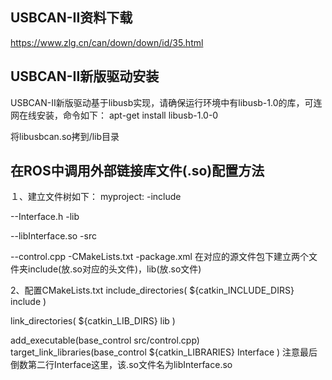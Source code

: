 ## USBCAN-II资料下载
https://www.zlg.cn/can/down/down/id/35.html

## USBCAN-II新版驱动安装
USBCAN-II新版驱动基于libusb实现，请确保运行环境中有libusb-1.0的库，可连网在线安装，命令如下：
apt-get install libusb-1.0-0

将libusbcan.so拷到/lib目录

## 在ROS中调用外部链接库文件(.so)配置方法
１、建立文件树如下：
myproject:
-include

--Interface.h
-lib

--libInterface.so
-src

--control.cpp
-CMakeLists.txt
-package.xml
在对应的源文件包下建立两个文件夹include(放.so对应的头文件)，lib(放.so文件)

2、配置CMakeLists.txt
include_directories(
  ${catkin_INCLUDE_DIRS} include
)

link_directories(
  ${catkin_LIB_DIRS} lib
)

add_executable(base_control src/control.cpp)
target_link_libraries(base_control
  ${catkin_LIBRARIES} Interface
)
注意最后倒数第二行Interface这里，该.so文件名为libInterface.so

